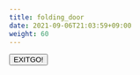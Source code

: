 ```yaml
---
title: folding_door
date: 2021-09-06T21:03:59+09:00
weight: 60
---
```


<div id="folding_door">
  <button><span class="label-1">EXIT</span><span class="label-2">GO!</span></button>
</div>

